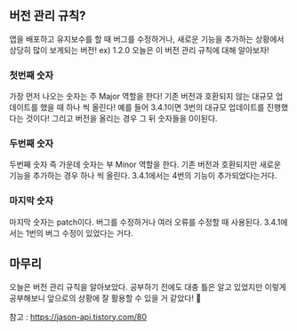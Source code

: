 ## 버전 관리 규칙?
앱을 배포하고 유지보수를 할 때 버그를 수정하거나, 
새로운 기능을 추가하는 상황에서 상당히 많이 보게되는 버전! ex) 1.2.0
오늘은 이 버전 관리 규칙에 대해 알아보자!

### 첫번째 숫자
가장 먼저 나오는 숫자는 주 Major 역할을 한다!
기존 버전과 호환되지 않는 대규모 업데이트를 했을 때 하나 씩 올린다!
예를 들어 3.4.1이면 3번의 대규모 업데이트를 진행했다는 것이다!
그리고 버전을 올리는 경우 그 뒤 숫자들을 0이된다.

### 두번째 숫자
두번째 숫자 즉 가운데 숫자는 부 Minor 역할을 한다.
기존 버전과 호환되지만 새로운 기능을 추가하는 경우 하나 씩 올린다.
3.4.1에서는 4번의 기능이 추가되었다는거다.

### 마지막 숫자
마지막 숫자는 patch이다.
버그를 수정하거나 여러 오류를 수정할 때 사용된다.
3.4.1에서는 1번의 버그 수정이 있었다는 거다.

## 마무리
오늘은 버전 관리 규칙을 알아보았다.
공부하기 전에도 대충 틀은 알고 있었지만 이렇게 공부해보니
앞으로의 상황에 잘 활용할 수 있을 거 같았다! 👊

참고 : https://jason-api.tistory.com/80